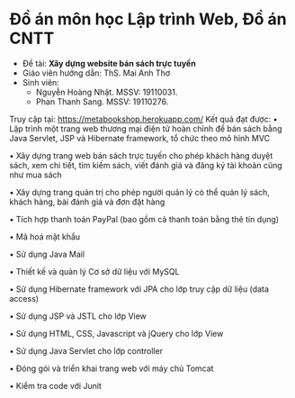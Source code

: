 # Đồ án môn học Lập trình Web, Đồ án CNTT
- Đề tài: **Xây dựng website bán sách trực tuyến**
- Giáo viên hướng dẫn: ThS. Mai Anh Thơ
- Sinh viên:
  - Nguyễn Hoàng Nhật. MSSV: 19110031. 
  - Phan Thanh Sang. MSSV: 19110276.
  
Truy cập tại: https://metabookshop.herokuapp.com/
Kết quả đạt được:
•	Lập trình một trang web thương mại điện tử hoàn chỉnh để bán sách bằng Java Servlet, JSP và Hibernate framework, tổ chức theo mô hình MVC

•	Xây dựng trang web bán sách trực tuyến cho phép khách hàng duyệt sách, xem chi tiết, tìm kiếm sách, viết đánh giá và đăng ký tài khoản cũng như mua sách

•	Xây dựng trang quản trị cho phép người quản lý có thể quản lý sách, khách hàng, bài đánh giá và đơn đặt hàng

•	Tích hợp thanh toán PayPal (bao gồm cả thanh toán bằng thẻ tín dụng)

•	Mã hoá mật khẩu

•	Sử dụng Java Mail

•	Thiết kế và quản lý Cơ sở dữ liệu với MySQL

•	Sử dụng Hibernate framework với JPA cho lớp truy cập dữ liệu (data access)

•	Sử dụng JSP và JSTL cho lớp View

•	Sử dụng HTML, CSS, Javascript và jQuery cho lớp View

•	Sử dụng Java Servlet cho lớp controller

•	Đóng gói và triển khai trang web với máy chủ Tomcat

•	Kiểm tra code với Junit
